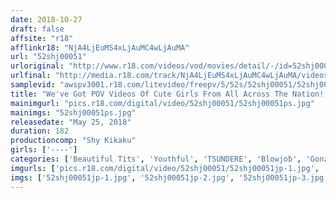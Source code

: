```yaml
---
date: 2018-10-27
draft: false
affsite: "r18"
afflinkr18: "NjA4LjEuMS4xLjAuMC4wLjAuMA"
url: "52shj00051"
urloriginal: "http://www.r18.com/videos/vod/movies/detail/-/id=52shj00051"
urlfinal: "http://media.r18.com/track/NjA4LjEuMS4xLjAuMC4wLjAuMA/videos/vod/movies/detail/-/id=52shj00051"
samplevid: "awspv3001.r18.com/litevideo/freepv/5/52s/52shj00051/52shj00051_dmb_w.mp4"
title: "We've Got POV Videos Of Cute Girls From All Across The Nation!! 20 Girls 180 Minute Special 3"
mainimgurl: "pics.r18.com/digital/video/52shj00051/52shj00051ps.jpg"
mainimgs: "52shj00051ps.jpg"
releasedate: "May 25, 2018"
duration: 182
productioncomp: "Shy Kikaku"
girls: ['----']
categories: ['Beautiful Tits', 'Youthful', 'TSUNDERE', 'Blowjob', 'Gonzo', 'Hi-Def']
imgurls: ['pics.r18.com/digital/video/52shj00051/52shj00051jp-1.jpg', 'pics.r18.com/digital/video/52shj00051/52shj00051jp-2.jpg', 'pics.r18.com/digital/video/52shj00051/52shj00051jp-3.jpg', 'pics.r18.com/digital/video/52shj00051/52shj00051jp-4.jpg', 'pics.r18.com/digital/video/52shj00051/52shj00051jp-5.jpg', 'pics.r18.com/digital/video/52shj00051/52shj00051jp-6.jpg', 'pics.r18.com/digital/video/52shj00051/52shj00051jp-7.jpg', 'pics.r18.com/digital/video/52shj00051/52shj00051jp-8.jpg', 'pics.r18.com/digital/video/52shj00051/52shj00051jp-9.jpg', 'pics.r18.com/digital/video/52shj00051/52shj00051jp-10.jpg', 'pics.r18.com/digital/video/52shj00051/52shj00051jp-11.jpg', 'pics.r18.com/digital/video/52shj00051/52shj00051jp-12.jpg', 'pics.r18.com/digital/video/52shj00051/52shj00051jp-13.jpg', 'pics.r18.com/digital/video/52shj00051/52shj00051jp-14.jpg', 'pics.r18.com/digital/video/52shj00051/52shj00051jp-15.jpg', 'pics.r18.com/digital/video/52shj00051/52shj00051jp-16.jpg', 'pics.r18.com/digital/video/52shj00051/52shj00051jp-17.jpg', 'pics.r18.com/digital/video/52shj00051/52shj00051jp-18.jpg', 'pics.r18.com/digital/video/52shj00051/52shj00051jp-19.jpg', 'pics.r18.com/digital/video/52shj00051/52shj00051jp-20.jpg']
imgs: ['52shj00051jp-1.jpg', '52shj00051jp-2.jpg', '52shj00051jp-3.jpg', '52shj00051jp-4.jpg', '52shj00051jp-5.jpg', '52shj00051jp-6.jpg', '52shj00051jp-7.jpg', '52shj00051jp-8.jpg', '52shj00051jp-9.jpg', '52shj00051jp-10.jpg', '52shj00051jp-11.jpg', '52shj00051jp-12.jpg', '52shj00051jp-13.jpg', '52shj00051jp-14.jpg', '52shj00051jp-15.jpg', '52shj00051jp-16.jpg', '52shj00051jp-17.jpg', '52shj00051jp-18.jpg', '52shj00051jp-19.jpg', '52shj00051jp-20.jpg']
---
```

